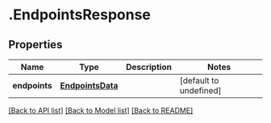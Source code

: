 # .EndpointsResponse

## Properties

Name | Type | Description | Notes
------------ | ------------- | ------------- | -------------
**endpoints** | [**EndpointsData**](EndpointsData.md) |  | [default to undefined]


[[Back to API list]](../README.md#documentation-for-api-endpoints) [[Back to Model list]](../README.md#documentation-for-models) [[Back to README]](../README.md)

